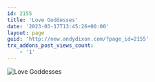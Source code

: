 ```yaml
---
id: 2155
title: 'Love Goddesses'
date: '2023-03-17T13:45:26+00:00'
layout: page
guid: 'http://new.andydixon.com/?page_id=2155'
trx_addons_post_views_count:
    - '1'
---
```


![Love Goddesses](https://i0.wp.com/assets.g8x2.ldn.idrivee2-23.com/posters/Love%20Goddesses%2001.jpg?w=1200&ssl=1 "Love Goddesses")